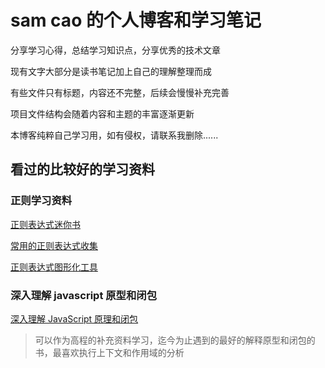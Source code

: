 # sam cao 的个人博客和学习笔记

分享学习心得，总结学习知识点，分享优秀的技术文章

现有文字大部分是读书笔记加上自己的理解整理而成

有些文件只有标题，内容还不完整，后续会慢慢补充完善

项目文件结构会随着内容和主题的丰富逐渐更新

本博客纯粹自己学习用，如有侵权，请联系我删除......

## 看过的比较好的学习资料

### 正则学习资料

[正则表达式迷你书](https://github.com/qdlaoyao/js-regex-mini-book)

[常用的正则表达式收集](https://github.com/limingziqiang/functions)

[正则表达式图形化工具](https://github.com/zhoushengmufc/rline)

### 深入理解 javascript 原型和闭包

[深入理解 JavaScript 原理和闭包](https://www.cnblogs.com/wangfupeng1988/p/3977987.html)

> 可以作为高程的补充资料学习，迄今为止遇到的最好的解释原型和闭包的书，最喜欢执行上下文和作用域的分析
